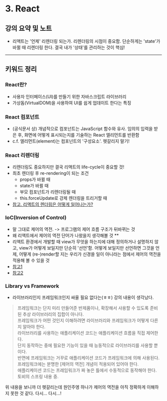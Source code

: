# 3. React

## 강의 요약 및 노트

- 리액트는 '언제' 리렌더링 되는가. 리렌더링의 시점이 중요함. 단순하게는 'state'가 바뀔 때 리렌더링 한다. 결국 내가 '상태'를 관리하는 것이 핵심!

---

## 키워드 정리

### React란?

- 사용자 인터페이스(UI)를 만들기 위한 자바스크립트 라이브러리
- 가상돔(VirtualDOM)을 사용하여 UI를 쉽게 업데이트 한다는 특징

### React 컴포넌트

- (공식문서 상) 개념적으로 컴포넌트는 JavaScript 함수와 유사. 임의의 입력을 받은 후, 화면에 어떻게 표시되는지를 기술하는 React 엘리먼트를 반환함
- c.f. 엘리먼트(element)는 컴포넌트의 '구성요소'. 헷갈리지 말기!

### React 리렌더링

- 리렌더링도 중요하지만 결국 리액트의 life-cycle이 중요할 것!
- 최초 렌더링 후 re-rendering이 되는 조건
    - props가 바뀔 때
    - state가 바뀔 때
    - 부모 컴포넌트가 리렌더링될 때
    - this.forceUpdate로 강제 렌더링을 트리거할 때
- [참고. 리액트의 렌더링은 어떻게 일어나는가?](https://yceffort.kr/2022/04/deep-dive-in-react-rendering)

### IoC(Inversion of Control)

- 말 그대로 제어의 역전. -> 프로그램의 제어 흐름 구조가 뒤바뀌는 것
- 왜 리액트에서 제어의 역전 단어가 나왔을지 생각해볼 것 **
- 리액트 환경에서 개발할 때 view가 무엇을 하는지에 대해 정의하거나 설명하지 않고, view가 어떻게 보일지만 단순히 '선언'함. 어떻게 보일지만 선언하면 그것을 언제, 어떻게 (re-)render할 지는 우리가 신경쓸 일이 아니라는 점에서 제어의 역전을 적용해 볼 수 있을 것
- [참고1](https://tecoble.techcourse.co.kr/post/2021-05-14-inversion-of-control/)
- [참고2](https://fe-developers.kakaoent.com/2022/221110-ioc-pattern/)

### Library vs Framework

- 라이브러리인지 프레임워크인지 싸울 필요 없다는(ㅎㅎ) 강의 내용이 생각났다.
> 프레임워크는 단지 미리 만들어준 반제품이나, 확장해서 사용할 수 있도록 준비된 추상 라이브러리의 집합이 아니다.  
프레임워크가 어떤 것인지 이해하려면 라이브러리와 프레임워크가 어떻게 다른지 알아야 한다.  
라이브러리를 사용하는 애플리케이션 코드는 애플리케이션 흐름을 직접 제어한다.  
단지 동작하는 중에 필요한 기능이 있을 때 능동적으로 라이브러리를 사용할 뿐이다.  
반면에 프레임워크는 거꾸로 애플리케이션 코드가 프레임워크에 의해 사용된다.  
프레임워크에는 분명한 [제어의 역전] 개념이 적용되어 있어야 한다.  
애플리케이션 코드는 프레임워크가 짜 놓은 틀에서 수동적으로 동작해야 한다.  
토비의 스프링 내용 중.

위 내용을 보니까 더 헷갈리는데 원인주엥 하나가 제어의 역전을 아직 정확하게 이해하지 못한 것 같다. 다시... 다시...!
